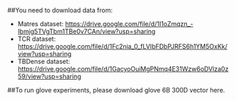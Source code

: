 ##You need to download data from:

- Matres dataset: https://drive.google.com/file/d/1I1oZmqzn_-Ibmjg5TVgTbm1TBe0v7CAn/view?usp=sharing
- TCR dataset: https://drive.google.com/file/d/1Fc2nia_0_fLVIbFDbPJRFS6h1YM5OxKk/view?usp=sharing
- TBDense dataset:  https://drive.google.com/file/d/1GacyoOuiMgPNmq4E31Wzw6oDVlza0z59/view?usp=sharing

##To run glove experiments, please download glove 6B 300D vector here.

